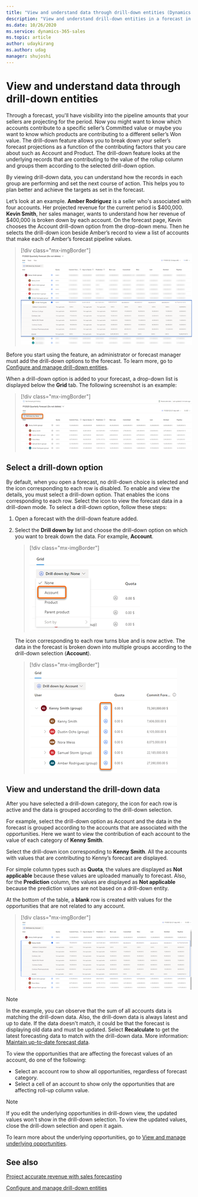 ```yaml
---
title: "View and understand data through drill-down entities (Dynamics 365 Sales) | MicrosoftDocs"
description: "View and understand drill-down entities in a forecast in Dynamics 365 Sales."
ms.date: 10/26/2020
ms.service: dynamics-365-sales
ms.topic: article
author: udaykirang
ms.author: udag
manager: shujoshi
---
```


# View and understand data through drill-down entities

Through a forecast, you'll have visibility into the pipeline amounts that your sellers are projecting for the period. Now you might want to know which accounts contribute to a specific seller’s Committed value or maybe you want to know which products are contributing to a different seller’s Won value. The drill-down feature allows you to break down your seller’s forecast projections as a function of the contributing factors that you care about such as Account and Product. The drill-down feature looks at the underlying records that are contributing to the value of the rollup column and groups them according to the selected drill-down option.

By viewing drill-down data, you can understand how the records in each group are performing and set the next course of action. This helps you to plan better and achieve the targets as set in the forecast.

Let’s look at an example. **Amber Rodriguez** is a seller who's associated with four accounts. Her projected revenue for the current period is $400,000. **Kevin Smith**, her sales manager, wants to understand how her revenue of $400,000 is broken down by each account. On the forecast page, Kevin chooses the Account drill-down option from the drop-down menu. Then he selects the drill-down icon beside Amber’s record to view a list of accounts that make each of Amber’s forecast pipeline values.

> [!div class="mx-imgBorder"]
> ![Forecast drill-down view](media/forecast-drill-down-view.png "Forecast drill-down view")

Before you start using the feature, an administrator or forecast manager must add the drill-down options to the forecast. To learn more, go to [Configure and manage drill-down entities](configure-manage-drill-downs.md).

When a drill-down option is added to your forecast, a drop-down list is displayed below the **Grid** tab. The following screenshot is an example:

> [!div class="mx-imgBorder"]
> ![Drill-down option in forecast](media/forecast-drill-down-sample-screen.png "Drill-down option in forecast")

## Select a drill-down option

By default, when you open a forecast, no drill-down choice is selected and the icon corresponding to each row is disabled. To enable and view the details, you must select a drill-down option. That enables the icons corresponding to each row. Select the icon to view the forecast data in a drill-down mode. To select a drill-down option, follow these steps:

1.	Open a forecast with the drill-down feature added.

2.	Select the **Drill down by** list and choose the drill-down option on which you want to break down the data. For example, **Account**.
 
    > [!div class="mx-imgBorder"]
    > ![Select Account as drill-down choice](media/forecast-drill-down-selection.png "Select Account as drill-down choice")

    The icon corresponding to each row turns blue and is now active. The data in the forecast is broken down into multiple groups according to the drill-down selection (**Account**).

    > [!div class="mx-imgBorder"]
    > ![Drill-down choice is active](media/forecast-drill-down-active.png "Drill-down choice is active")

## View and understand the drill-down data

After you have selected a drill-down category, the icon for each row is active and the data is grouped according to the drill-down selection. 

For example, select the drill-down option as Account and the data in the forecast is grouped according to the accounts that are associated with the opportunities. Here we want to view the contribution of each account to the value of each category of **Kenny Smith**. 

Select the drill-down icon corresponding to **Kenny Smith**. All the accounts with values that are contributing to Kenny’s forecast are displayed. 

For simple column types such as **Quota**, the values are displayed as **Not applicable** because these values are uploaded manually to forecast. Also, for the **Prediction** column, the values are displayed as **Not applicable** because the prediction values are not based on a drill-down entity.

At the bottom of the table, a **blank** row is created with values for the opportunities that are not related to any account.
 
> [!div class="mx-imgBorder"]
> ![View account drill-down details](media/forecast-drill-down-account-drill-down.png "View account drill-down details")

>[!NOTE]
>In the example, you can observe that the sum of all accounts data is matching the drill-down data. Also, the drill-down data is always latest and up to date. If the data doesn't match, it could be that the forecast is displaying old data and must be updated. Select **Recalculate** to get the latest forecasting data to match with the drill-down data. More information: [Maintain up-to-date forecast data](keep-forecast-data-up-to-date.md).

To view the opportunities that are affecting the forecast values of an account, do one of the following:

-	Select an account row to show all opportunities, regardless of forecast category.
-	Select a cell of an account to show only the opportunities that are affecting roll-up column value.

> [!NOTE]
> If you edit the underlying opportunities in drill-down view, the updated values won't show in the drill-down selection. To view the updated values, close the drill-down selection and open it again. 

To learn more about the underlying opportunities, go to [View and manage underlying opportunities](view-and-manage-underlying-opportunities.md).

## See also

[Project accurate revenue with sales forecasting](project-accurate-revenue-sales-forecasting.md) 

[Configure and manage drill-down entities](configure-manage-drill-downs.md)
